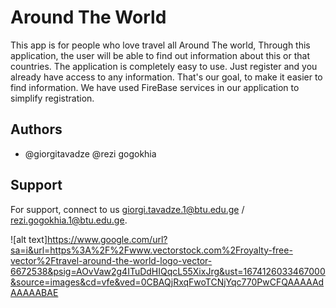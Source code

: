 
# Around The World
This app is for people who love travel all Around The world, Through this application, the user will be able to find out information about this or that countries.
The application is completely easy to use. Just register and you already have access to any information.
That's our goal, to make it easier to find information.
We have used FireBase services in our application to simplify registration.


## Authors

-  @giorgitavadze
                                     @rezi gogokhia



## Support

For support, connect to us  giorgi.tavadze.1@btu.edu.ge / rezi.gogokhia.1@btu.edu.ge.


![alt text]https://www.google.com/url?sa=i&url=https%3A%2F%2Fwww.vectorstock.com%2Froyalty-free-vector%2Ftravel-around-the-world-logo-vector-6672538&psig=AOvVaw2g4ITuDdHIQqcL55XixJrg&ust=1674126033467000&source=images&cd=vfe&ved=0CBAQjRxqFwoTCNjYqc770PwCFQAAAAAdAAAAABAE

